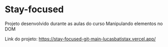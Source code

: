# Stay-focused

Projeto desenvolvido durante as aulas do curso Manipulando elementos no DOM

Link do projeto: https://stay-focused-git-main-lucasbatistax.vercel.app/
